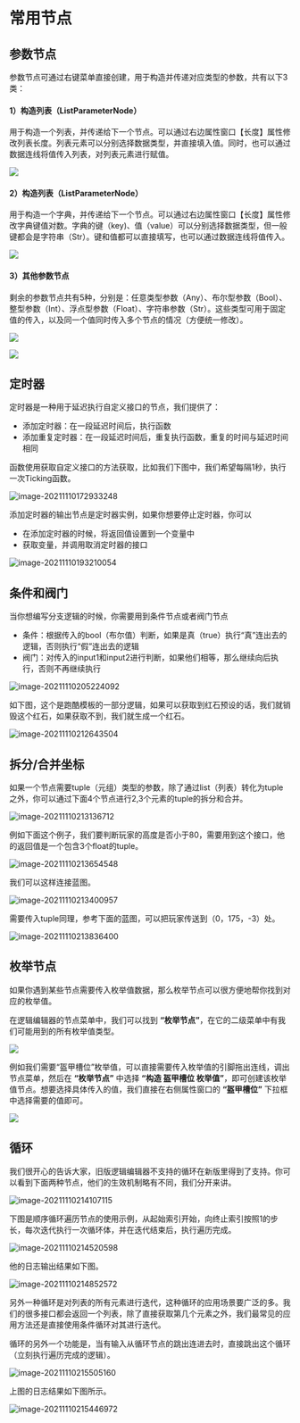 # 常用节点



## 参数节点

参数节点可通过右键菜单直接创建，用于构造并传递对应类型的参数，共有以下3类：

#### 1）构造列表（ListParameterNode）

用于构造一个列表，并传递给下一个节点。可以通过右边属性窗口【长度】属性修改列表长度。列表元素可以分别选择数据类型，并直接填入值。同时，也可以通过数据连线将值传入列表，对列表元素进行赋值。

![](./images/42-1.gif)

#### 2）构造列表（ListParameterNode）

用于构造一个字典，并传递给下一个节点。可以通过右边属性窗口【长度】属性修改字典键值对数。字典的键（key)、值（value）可以分别选择数据类型，但一般键都会是字符串（Str）。键和值都可以直接填写，也可以通过数据连线将值传入。

![](./images/42-2.gif)

#### 3）其他参数节点

剩余的参数节点共有5种，分别是：任意类型参数（Any）、布尔型参数（Bool）、整型参数（Int）、浮点型参数（Float）、字符串参数（Str）。这些类型可用于固定值的传入，以及同一个值同时传入多个节点的情况（方便统一修改）。

![](./images/49-3.png)

![](./images/42-4.png)



## 定时器

定时器是一种用于延迟执行自定义接口的节点，我们提供了：

- 添加定时器：在一段延迟时间后，执行函数
- 添加重复定时器：在一段延迟时间后，重复执行函数，重复的时间与延迟时间相同

函数使用获取自定义接口的方法获取，比如我们下图中，我们希望每隔1秒，执行一次Ticking函数。

![image-20211110172933248](./images/image-20211110172933248.png)

添加定时器的输出节点是定时器实例，如果你想要停止定时器，你可以

- 在添加定时器的时候，将返回值设置到一个变量中
- 获取变量，并调用取消定时器的接口

![image-20211110193210054](./images/image-20211110193210054.png)



## 条件和阀门

当你想编写分支逻辑的时候，你需要用到条件节点或者阀门节点

- 条件：根据传入的bool（布尔值）判断，如果是真（true）执行“真”连出去的逻辑，否则执行“假”连出去的逻辑
- 阀门：对传入的input1和input2进行判断，如果他们相等，那么继续向后执行，否则不再继续执行

![image-20211110205224092](./images/image-20211110205224092.png)

如下图，这个是跑酷模板的一部分逻辑，如果可以获取到红石预设的话，我们就销毁这个红石，如果获取不到，我们就生成一个红石。

![image-20211110212643504](./images/image-20211110212643504.png)



## 拆分/合并坐标

如果一个节点需要tuple（元组）类型的参数，除了通过list（列表）转化为tuple之外，你可以通过下面4个节点进行2,3个元素的tuple的拆分和合并。

![image-20211110213136712](./images/image-20211110213136712.png)

例如下面这个例子，我们要判断玩家的高度是否小于80，需要用到这个接口，他的返回值是一个包含3个float的tuple。

![image-20211110213654548](./images/image-20211110213654548.png)

我们可以这样连接蓝图。

![image-20211110213400957](./images/image-20211110213400957.png)

需要传入tuple同理，参考下面的蓝图，可以把玩家传送到（0，175，-3）处。

![image-20211110213836400](./images/image-20211110213836400.png)


## 枚举节点

如果你遇到某些节点需要传入枚举值数据，那么枚举节点可以很方便地帮你找到对应的枚举值。

在逻辑编辑器的节点菜单中，我们可以找到 **“枚举节点”**，在它的二级菜单中有我们可能用到的所有枚举值类型。

![](./images/12.png)

例如我们需要“盔甲槽位”枚举值，可以直接需要传入枚举值的引脚拖出连线，调出节点菜单，然后在 **“枚举节点”** 中选择 **“构造 盔甲槽位 枚举值”**，即可创建该枚举值节点。想要选择具体传入的值，我们直接在右侧属性窗口的 **“盔甲槽位”** 下拉框中选择需要的值即可。

![](./images/13.gif)


## 循环

我们很开心的告诉大家，旧版逻辑编辑器不支持的循环在新版里得到了支持。你可以看到下面两种节点，他们的生效机制略有不同，我们分开来讲。

![image-20211110214107115](./images/image-20211110214107115.png)

下图是顺序循环遍历节点的使用示例，从起始索引开始，向终止索引按照1的步长，每次迭代执行一次循环体，并在迭代结束后，执行遍历完成。

![image-20211110214520598](./images/image-20211110214520598.png)

他的日志输出结果如下图。

![image-20211110214852572](./images/image-20211110214852572.png)
 
另外一种循环是对列表的所有元素进行迭代，这种循环的应用场景要广泛的多。我们的很多接口都会返回一个列表，除了直接获取第几个元素之外，我们最常见的应用方法还是直接使用条件循环对其进行迭代。

循环的另外一个功能是，当有输入从循环节点的跳出连进去时，直接跳出这个循环（立刻执行遍历完成的逻辑）。

![image-20211110215505160](./images/image-20211110215505160.png)

上图的日志结果如下图所示。

![image-20211110215446972](./images/image-20211110215446972.png)

